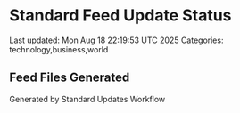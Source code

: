 # Standard Feed Update Status
Last updated: Mon Aug 18 22:19:53 UTC 2025
Categories: technology,business,world

## Feed Files Generated

Generated by Standard Updates Workflow
